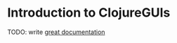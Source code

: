 # Introduction to ClojureGUIs

TODO: write [great documentation](http://jacobian.org/writing/great-documentation/what-to-write/)
